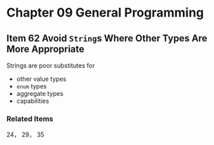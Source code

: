 # Chapter 09 General Programming

## Item 62 Avoid <code>String</code>s Where Other Types Are More Appropriate

Strings are poor substitutes for

<ul>
    <li>other value types</li>
    <li><code>enum</code> types</li>
    <li>aggregate types</li>
    <li>capabilities</li>
</ul>

### Related Items

24， 29， 35